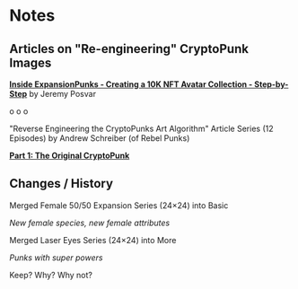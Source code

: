 # Notes


## Articles on "Re-engineering" CryptoPunk Images


[**Inside ExpansionPunks - Creating a 10K NFT Avatar Collection - Step-by-Step**](https://medium.com/geekculture/expansionpunks-welcome-to-the-more-inclusive-punkverse-aa77e675bcf5)
by Jeremy Posvar


  o o o


"Reverse Engineering the CryptoPunks Art Algorithm" Article Series (12 Episodes) by Andrew Schreiber (of Rebel Punks)

[**Part 1: The Original CryptoPunk**](https://andrewschrbr.medium.com/the-original-cryptopunk-a852101a03ed)







## Changes / History


Merged Female 50/50 Expansion Series (24×24) into Basic

_New female species, new female attributes_


Merged Laser Eyes Series (24×24) into More

_Punks with super powers_



Keep? Why? Why not?
